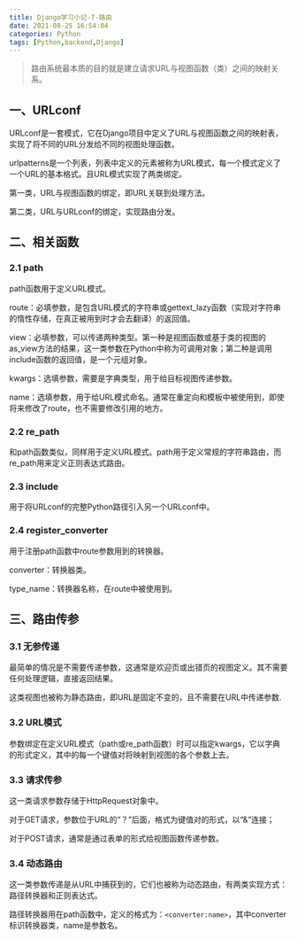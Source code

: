 ```yaml
---
title: Django学习小记-7-路由
date: 2021-08-25 16:54:04
categories: Python
tags: [Python,backend,Django]
---
```


>路由系统最本质的目的就是建立请求URL与视图函数（类）之间的映射关系。

## 一、URLconf

URLconf是一套模式，它在Django项目中定义了URL与视图函数之间的映射表，实现了将不同的URL分发给不同的视图处理函数。

urlpatterns是一个列表，列表中定义的元素被称为URL模式，每一个模式定义了一个URL的基本格式。且URL模式实现了两类绑定。

第一类，URL与视图函数的绑定，即URL关联到处理方法。

第二类，URL与URLconf的绑定，实现路由分发。

## 二、相关函数

### 2.1 path

path函数用于定义URL模式。

route：必填参数，是包含URL模式的字符串或gettext_lazy函数（实现对字符串的惰性存储，在真正被用到时才会去翻译）的返回值。

view：必填参数，可以传递两种类型。第一种是视图函数或基于类的视图的as_view方法的结果，这一类参数在Python中称为可调用对象；第二种是调用include函数的返回值，是一个元组对象。

kwargs：选填参数，需要是字典类型，用于给目标视图传递参数。

name：选填参数，用于给URL模式命名。通常在重定向和模板中被使用到，即使将来修改了route，也不需要修改引用的地方。

### 2.2 re_path

和path函数类似，同样用于定义URL模式。path用于定义常规的字符串路由，而re_path用来定义正则表达式路由。

### 2.3 include

用于将URLconf的完整Python路径引入另一个URLconf中。

### 2.4 register_converter

用于注册path函数中route参数用到的转换器。

converter：转换器类。

type_name：转换器名称，在route中被使用到。

## 三、路由传参

### 3.1 无参传递

最简单的情况是不需要传递参数，这通常是欢迎页或出错页的视图定义。其不需要任何处理逻辑，直接返回结果。

这类视图也被称为静态路由，即URL是固定不变的，且不需要在URL中传递参数.

### 3.2 URL模式

参数绑定在定义URL模式（path或re_path函数）时可以指定kwargs，它以字典的形式定义，其中的每一个键值对将映射到视图的各个参数上去。

### 3.3 请求传参

这一类请求参数存储于HttpRequest对象中。

对于GET请求，参数位于URL的“？”后面，格式为键值对的形式，以“&”连接；

对于POST请求，通常是通过表单的形式给视图函数传递参数。

### 3.4 动态路由

这一类参数传递是从URL中捕获到的，它们也被称为动态路由，有两类实现方式：路径转换器和正则表达式。

路径转换器用在path函数中，定义的格式为：`<converter:name>`，其中converter标识转换器类，name是参数名。



